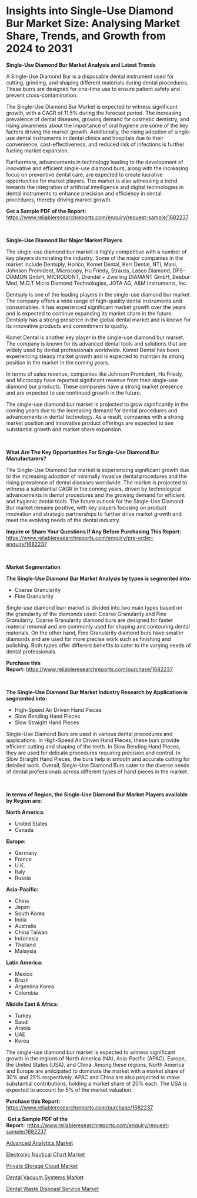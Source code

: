 <p><h1>Insights into Single-Use Diamond Bur Market Size: Analysing Market Share, Trends, and Growth from 2024 to 2031</h1></p><p><strong>Single-Use Diamond Bur Market Analysis and Latest Trends</strong></p>
<p><p>A Single-Use Diamond Bur is a disposable dental instrument used for cutting, grinding, and shaping different materials during dental procedures. These burrs are designed for one-time use to ensure patient safety and prevent cross-contamination.</p><p>The Single-Use Diamond Bur Market is expected to witness significant growth, with a CAGR of 11.5% during the forecast period. The increasing prevalence of dental diseases, growing demand for cosmetic dentistry, and rising awareness about the importance of oral hygiene are some of the key factors driving the market growth. Additionally, the rising adoption of single-use dental instruments in dental clinics and hospitals due to their convenience, cost-effectiveness, and reduced risk of infections is further fueling market expansion.</p><p>Furthermore, advancements in technology leading to the development of innovative and efficient single-use diamond burs, along with the increasing focus on preventive dental care, are expected to create lucrative opportunities for market players. The market is also witnessing a trend towards the integration of artificial intelligence and digital technologies in dental instruments to enhance precision and efficiency in dental procedures, thereby driving market growth.</p></p>
<p><strong>Get a Sample PDF of the Report:&nbsp;</strong> <a href="https://www.reliableresearchreports.com/enquiry/request-sample/1682237">https://www.reliableresearchreports.com/enquiry/request-sample/1682237</a></p>
<p>&nbsp;</p>
<p><strong>Single-Use Diamond Bur Major Market Players</strong></p>
<p><p>The single-use diamond bur market is highly competitive with a number of key players dominating the industry. Some of the major companies in the market include Dentsply, Horico, Komet Dental, Kerr Dental, NTI, Mani, Johnson Promident, Microcopy, Hu Friedy, Strauss, Lasco Diamond, DFS-DIAMON GmbH, MICRODONT, Drendel + Zweiling DIAMANT GmbH, Beebur Med, M.D.T Micro Diamond Technologies, JOTA AG, A&M Instruments, Inc.</p><p>Dentsply is one of the leading players in the single-use diamond bur market. The company offers a wide range of high-quality dental instruments and consumables. It has experienced significant market growth over the years and is expected to continue expanding its market share in the future. Dentsply has a strong presence in the global dental market and is known for its innovative products and commitment to quality.</p><p>Komet Dental is another key player in the single-use diamond bur market. The company is known for its advanced dental tools and solutions that are widely used by dental professionals worldwide. Komet Dental has been experiencing steady market growth and is expected to maintain its strong position in the market in the coming years.</p><p>In terms of sales revenue, companies like Johnson Promident, Hu Friedy, and Microcopy have reported significant revenue from their single-use diamond bur products. These companies have a strong market presence and are expected to see continued growth in the future.</p><p>The single-use diamond bur market is projected to grow significantly in the coming years due to the increasing demand for dental procedures and advancements in dental technology. As a result, companies with a strong market position and innovative product offerings are expected to see substantial growth and market share expansion.</p></p>
<p>&nbsp;</p>
<p><strong>What Are The Key Opportunities For Single-Use Diamond Bur Manufacturers?</strong></p>
<p><p>The Single-Use Diamond Bur market is experiencing significant growth due to the increasing adoption of minimally invasive dental procedures and the rising prevalence of dental diseases worldwide. The market is projected to witness a substantial CAGR in the coming years, driven by technological advancements in dental procedures and the growing demand for efficient and hygienic dental tools. The future outlook for the Single-Use Diamond Bur market remains positive, with key players focusing on product innovation and strategic partnerships to further drive market growth and meet the evolving needs of the dental industry.</p></p>
<p><strong>Inquire or Share Your Questions If Any Before Purchasing This Report:</strong> <a href="https://www.reliableresearchreports.com/enquiry/pre-order-enquiry/1682237">https://www.reliableresearchreports.com/enquiry/pre-order-enquiry/1682237</a></p>
<p>&nbsp;</p>
<p><strong>Market Segmentation</strong></p>
<p><strong>The Single-Use Diamond Bur Market Analysis by types is segmented into:</strong></p>
<p><ul><li>Coarse Granularity</li><li>Fine Granularity</li></ul></p>
<p><p>Single-use diamond burr market is divided into two main types based on the granularity of the diamonds used: Coarse Granularity and Fine Granularity. Coarse Granularity diamond burs are designed for faster material removal and are commonly used for shaping and contouring dental materials. On the other hand, Fine Granularity diamond burs have smaller diamonds and are used for more precise work such as finishing and polishing. Both types offer different benefits to cater to the varying needs of dental professionals.</p></p>
<p><strong>Purchase this Report:&nbsp;</strong><a href="https://www.reliableresearchreports.com/purchase/1682237">https://www.reliableresearchreports.com/purchase/1682237</a></p>
<p>&nbsp;</p>
<p><strong>The Single-Use Diamond Bur Market Industry Research by Application is segmented into:</strong></p>
<p><ul><li>High-Speed Air Driven Hand Pieces</li><li>Slow Bending Hand Pieces</li><li>Slow Straight Hand Pieces</li></ul></p>
<p><p>Single-Use Diamond Burs are used in various dental procedures and applications. In High-Speed Air Driven Hand Pieces, these burs provide efficient cutting and shaping of the teeth. In Slow Bending Hand Pieces, they are used for delicate procedures requiring precision and control. In Slow Straight Hand Pieces, the burs help in smooth and accurate cutting for detailed work. Overall, Single-Use Diamond Burs cater to the diverse needs of dental professionals across different types of hand pieces in the market.</p></p>
<p>&nbsp;</p>
<p><strong>In terms of Region, the Single-Use Diamond Bur Market Players available by Region are:</strong></p>
<p>
    <p> <strong> North America: </strong>
        <ul>
            <li>United States</li>
            <li>Canada</li>
        </ul>
        </p> 
    <p> <strong> Europe: </strong>
        <ul>
            <li>Germany</li>
            <li>France</li>
            <li>U.K.</li>
            <li>Italy</li>
            <li>Russia</li>
        </ul>
        </p> 
    <p> <strong> Asia-Pacific: </strong>
        <ul>
            <li>China</li>
            <li>Japan</li>
            <li>South Korea</li>
            <li>India</li>
            <li>Australia</li>
            <li>China Taiwan</li>
            <li>Indonesia</li>
            <li>Thailand</li>
            <li>Malaysia</li>
        </ul>
        </p> 
    <p> <strong> Latin America: </strong>
        <ul>
            <li>Mexico</li>
            <li>Brazil</li>
            <li>Argentina Korea</li>
            <li>Colombia</li>
        </ul>
        </p> 
    <p> <strong> Middle East & Africa: </strong>
        <ul>
            <li>Turkey</li>
            <li>Saudi</li>
            <li>Arabia</li>
            <li>UAE</li>
            <li>Korea</li>
        </ul>
    </p>
    </p>
<p><p>The single-use diamond bur market is expected to witness significant growth in the regions of North America (NA), Asia-Pacific (APAC), Europe, the United States (USA), and China. Among these regions, North America and Europe are anticipated to dominate the market with a market share of 30% and 25% respectively. APAC and China are also projected to make substantial contributions, holding a market share of 20% each. The USA is expected to account for 5% of the market valuation.</p></p>
<p><strong>Purchase this Report: </strong><a href="https://www.reliableresearchreports.com/purchase/1682237">https://www.reliableresearchreports.com/purchase/1682237</a></p>
<p>&nbsp;<strong>Get a Sample PDF of the Report:&nbsp;&nbsp;</strong><a href="https://www.reliableresearchreports.com/enquiry/request-sample/1682237">https://www.reliableresearchreports.com/enquiry/request-sample/1682237</a></p>
<p><strong></strong></p>
<p><p><a href="https://medium.com/@lilyberge344/advanced-analytics-market-insights-into-market-cagr-market-trends-and-growth-strategies-830921d98785">Advanced Analytics Market</a></p><p><a href="https://medium.com/p/5cd225204313/edit">Electronic Nautical Chart Market</a></p><p><a href="https://medium.com/@lilyberge344/private-storage-cloud-market-research-report-its-history-and-forecast-2024-to-2031-c3c3c4865612">Private Storage Cloud Market</a></p><p><a href="https://github.com/jsmusil/Market-Research-Report-List-2/blob/main/dental-vacuum-systems-market.md">Dental Vacuum Systems Market</a></p><p><a href="https://github.com/bmorecock/Market-Research-Report-List-2/blob/main/dental-waste-dispoasl-service-market.md">Dental Waste Dispoasl Service Market</a></p></p>